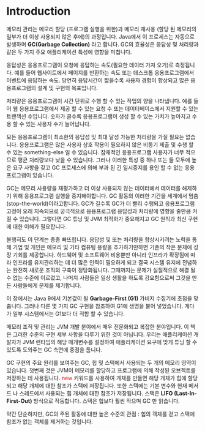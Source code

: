# Introduction

메모리 관리는 메모리 할당 (프로그램 실행을 위한)과 메모리 재사용 (할당 된 메모리의 일부가 더 이상 사용되지 않은 후에)의 과정입니다. Java에서 이 프로세스는 자동으로 발생하며 **GC(Garbage Collection)** 라고 합니다. GC의 효율성은 응답성 및 처리량과 같은 두 가지 주요 애플리케이션 특성에 영향을 미칩니다.

응답성은 응용프로그램이 요청에 응답하는 속도(필요한 데이터 가져 오기)로 측정됩니다. 예를 들어 웹사이트에서 페이지를 반환하는 속도 또는 데스크톱 응용프로그램에서 이벤트에 응답하는 속도. 당연히 응답시간이 짧을수록 사용자 경험이 향상되고 많은 응용프로그램의 설계 및 구현의 목표입니다.

처리량은 응용프로그램이 시간 단위로 수행 할 수 있는 작업의 양을 나타냅니다. 예를 들어 웹 응용프로그램에서 제공 할 수 있는 요청 수 또는 데이터베이스에서 지원할 수 있는 트랜잭션 수입니다. 숫자가 클수록 응용프로그램이 생성 할 수 있는 가치가 높아지고 수용 할 수 있는 사용자 수가 늘어납니다.

모든 응용프로그램이 최소한의 응답성 및 최대 달성 가능한 처리량을 가질 필요는 없습니다. 응용프로그램은 많은 사용자 상호 작용이 필요하지 않은 비동기 제출 및 수행 할 수 있는 something-else 일 수 있습니다. 잠재적인 응용프로그램 사용자가 너무 적으므로 평균 처리량보다 낮을 수 있습니다. 그러나 이러한 특성 중 하나 또는 둘 모두에 높은 요구 사항을 갖고 GC 프로세스에 의해 부과 된 긴 일시중지를 용인 할 수 없는 응용프로그램이 있습니다.

GC는 메모리 사용량을 재평가하고 더 이상 사용되지 않는 데이터에서 데이터를 해제하기 위해 응용프로그램 실행을 중지해야합니다. GC 활동의 이러한 기간을 세계에서 멈춤(stop-the-world)이라고합니다. GC가 길수록 GC가 더 빨리 수행되고 응용프로그램 고정이 오래 지속되므로 궁극적으로 응용프로그램 응답성과 처리량에 영향을 줄만큼 커질 수 있습니다. 그렇다면 GC 튜닝 및 JVM 최적화가 중요해지고 GC 원칙과 최신 구현에 대한 이해가 필요합니다.

불행히도 이 단계는 종종 빠뜨립니다. 응답성 및 또는 처리량을 향상시키려는 노력을 통해 기업 및 개인은 메모리 및 기타 컴퓨팅 용량을 추가하기만하면 기존의 작은 문제에 성장 기회를 제공합니다. 하드웨어 및 소프트웨어 비용뿐만 아니라 인프라가 확장됨에 따라 인프라를 유지관리하는 데 더 많은 인력이 필요하게 되고 결국 시스템 유지에 전념하는 완전히 새로운 조직의 구축이 정당화됩니다. 그때까지는 문제가 실질적으로 해결 될 수 없는 수준에 이르렀고, 나머지 사람들은 일상 생활을 하도록 강요함으로써 그것을 만든 사람들에게 문제를 제기합니다.

이 장에서는 Java 9에서 기본값이 될 **Garbage-First (G1)** 가비지 수집기에 초점을 맞춥니다. 그러나 다른 몇 가지 GC 구현을 참조하여 G1에 생명을 불어 넣었습니다. 게다가 일부 시스템에서는 G1보다 더 적합 할 수 있습니다.

메모리 조직 및 관리는 JVM 개발 분야에서 매우 전문화되고 복잡한 분야입니다. 이 책은 그러한 수준의 구현 세부 사항을 다루기 위한 것이 아닙니다. 우리는 애플리케이션 개발자가 JVM 런타임의 해당 매개변수를 설정하여 애플리케이션 요구에 맞게 튜닝 할 수 있도록 도와주는 GC 측면에 중점을 둡니다.

GC 구현의 주요 원리를 보여주는 GC, 힙 및 스택에서 사용되는 두 개의 메모리 영역이 있습니다. 첫번째 것은 JVM이 메모리를 할당하고 프로그램에 의해 작성된 오브젝트를 저장하는 데 사용됩니다. <span style="color:red">new</span> 키워드를 사용하여 개체를 만들면 해당 개체가 힙에 할당되고 해당 개체에 대한 참조가 스택에 저장됩니다. 또한 스택에는 기본 변수와 현재 메서드 나 스레드에서 사용되는 힙 개체에 대한 참조가 저장됩니다. 스택은 **LIFO (Last-In-First-Out)** 방식으로 작동합니다. 스택은 힙보다 훨씬 작으며 GC 만 읽습니다.

약간 단순하지만, GC의 주된 활동에 대한 높은 수준의 관점 : 힙의 객체를 걷고 스택에 참조가 없는 객체를 제거하는 것입니다.